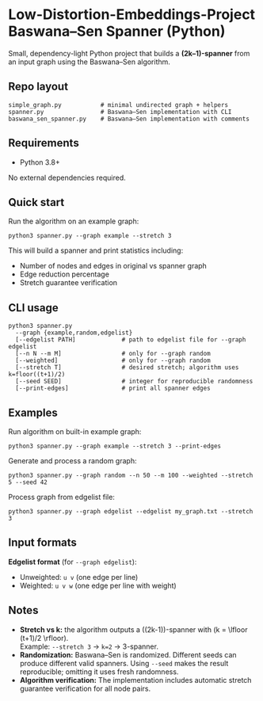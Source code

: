 # Low-Distortion-Embeddings-Project Baswana–Sen Spanner (Python)

Small, dependency-light Python project that builds a **(2k–1)-spanner** from an input graph using the Baswana–Sen algorithm.

## Repo layout

    simple_graph.py           # minimal undirected graph + helpers
    spanner.py                # Baswana–Sen implementation with CLI
    baswana_sen_spanner.py    # Baswana–Sen implementation with comments

## Requirements

- Python 3.8+

No external dependencies required.

## Quick start

Run the algorithm on an example graph:

    python3 spanner.py --graph example --stretch 3

This will build a spanner and print statistics including:
- Number of nodes and edges in original vs spanner graph
- Edge reduction percentage
- Stretch guarantee verification

## CLI usage

    python3 spanner.py
      --graph {example,random,edgelist}
      [--edgelist PATH]             # path to edgelist file for --graph edgelist
      [--n N --m M]                 # only for --graph random
      [--weighted]                  # only for --graph random
      [--stretch T]                 # desired stretch; algorithm uses k=floor((t+1)/2)
      [--seed SEED]                 # integer for reproducible randomness
      [--print-edges]               # print all spanner edges

## Examples

Run algorithm on built-in example graph:

    python3 spanner.py --graph example --stretch 3 --print-edges

Generate and process a random graph:

    python3 spanner.py --graph random --n 50 --m 100 --weighted --stretch 5 --seed 42

Process graph from edgelist file:

    python3 spanner.py --graph edgelist --edgelist my_graph.txt --stretch 3

## Input formats

**Edgelist format** (for `--graph edgelist`):
- Unweighted: `u v` (one edge per line)
- Weighted: `u v w` (one edge per line with weight)

## Notes

- **Stretch vs k:** the algorithm outputs a \((2k-1)\)-spanner with \(k = \lfloor (t+1)/2 \rfloor\).  
  Example: `--stretch 3` → `k=2` → 3-spanner.
- **Randomization:** Baswana–Sen is randomized. Different seeds can produce different valid spanners. Using `--seed` makes the result reproducible; omitting it uses fresh randomness.
- **Algorithm verification:** The implementation includes automatic stretch guarantee verification for all node pairs.
